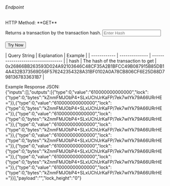 <h6>Endpoint</h6>

<p id="endpoint"></p>
HTTP Method: **GET**

Returns a transaction by the transaction hash.
<input class="md-input" placeholder="Enter Hash" id="hash"></input><br/><br/>
<button class="md-button" onclick="tryNow()">Try Now</button>
<script>
   document.getElementById("endpoint").innerHTML =`https://dev-stoa-boascan.bosagora.com/transaction/${document.getElementById("hash").value || "0x26866BB263593D024A92103646C48CF35A2B1BFCC49B087915B85DB14A432B373569D56F576242354328A31BF0102A0A78CB806CF6E25D88D7981367833631B7"}`
    function tryNow(){
        document.getElementById("showResult").innerHTML =""
        document.getElementById("endpoint").innerHTML =""
        fetch(`https://dev-stoa-boascan.bosagora.com/transaction/${document.getElementById("hash").value || "0x26866BB263593D024A92103646C48CF35A2B1BFCC49B087915B85DB14A432B373569D56F576242354328A31BF0102A0A78CB806CF6E25D88D7981367833631B7"}`).then((res) => {
            res.json().then((res) => {
                document.getElementById("showResult").innerHTML = JSON.stringify(res)
                document.getElementById("endpoint").innerHTML =`https://dev-stoa-boascan.bosagora.com/transaction/${document.getElementById("hash").value || "0x26866BB263593D024A92103646C48CF35A2B1BFCC49B087915B85DB14A432B373569D56F576242354328A31BF0102A0A78CB806CF6E25D88D7981367833631B7"}`
                })
        }).catch((err) => {
            console.log(err)
        })
    }
</script>
<p id="showResult"></p>
| Query String | Explanation    | Example                            |
| ------------ | -------------- | ---------------------------------- |
| hash      | The hash of the transaction to get | 0x26866BB263593D024A92103646C48CF35A2B1BFCC49B087915B85DB14A432B373569D56F576242354328A31BF0102A0A78CB806CF6E25D88D7981367833631B7 |

Example Response JSON:<br/>
{"inputs":[],"outputs":[{"type":0,"value":"610000000000000","lock":{"type":0,"bytes":"kZnmFMJObP4+SLxUChUrKaFP/7ek7wIYk79A66URrHE="}},{"type":0,"value":"610000000000000","lock":{"type":0,"bytes":"kZnmFMJObP4+SLxUChUrKaFP/7ek7wIYk79A66URrHE="}},{"type":0,"value":"610000000000000","lock":{"type":0,"bytes":"kZnmFMJObP4+SLxUChUrKaFP/7ek7wIYk79A66URrHE="}},{"type":0,"value":"610000000000000","lock":{"type":0,"bytes":"kZnmFMJObP4+SLxUChUrKaFP/7ek7wIYk79A66URrHE="}},{"type":0,"value":"610000000000000","lock":{"type":0,"bytes":"kZnmFMJObP4+SLxUChUrKaFP/7ek7wIYk79A66URrHE="}},{"type":0,"value":"610000000000000","lock":{"type":0,"bytes":"kZnmFMJObP4+SLxUChUrKaFP/7ek7wIYk79A66URrHE="}},{"type":0,"value":"610000000000000","lock":{"type":0,"bytes":"kZnmFMJObP4+SLxUChUrKaFP/7ek7wIYk79A66URrHE="}},{"type":0,"value":"610000000000000","lock":{"type":0,"bytes":"kZnmFMJObP4+SLxUChUrKaFP/7ek7wIYk79A66URrHE="}}],"payload":"","lock_height":"0"}